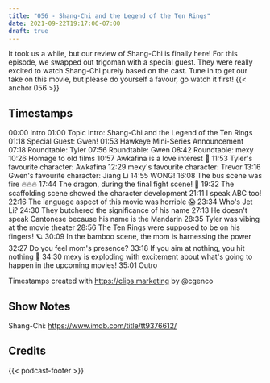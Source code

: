 ```yaml
---
title: "056 - Shang-Chi and the Legend of the Ten Rings"
date: 2021-09-22T19:17:06-07:00
draft: true
---
```

It took us a while, but our review of Shang-Chi is finally here! For this episode, we swapped out trigoman with a special guest. They were really excited to watch Shang-Chi purely based on the cast. Tune in to get our take on this movie, but please do yourself a favour, go watch it first!
{{< anchor 056 >}}
<!--more-->

## Timestamps
00:00 Intro
01:00 Topic Intro: Shang-Chi and the Legend of the Ten Rings
01:18 Special Guest: Gwen!
01:53 Hawkeye Mini-Series Announcement
07:18 Roundtable: Tyler
07:56 Roundtable: Gwen
08:42 Roundtable: mexy
10:26 Homage to old films
10:57 Awkafina is a love interest 🙊
11:53 Tyler's favourite character: Awkafina
12:29 mexy's favourite character: Trevor
13:16 Gwen's favourite character: Jiang Li
14:55 WONG!
16:08 The bus scene was fire 🔥🔥🔥
17:44 The dragon, during the final fight scene! 🐉
19:32 The scaffolding scene showed the character development
21:11 I speak ABC too!
22:16 The language aspect of this movie was horrible 😱
23:34 Who's Jet Li?
24:30 They butchered the significance of his name
27:13 He doesn't speak Cantonese because his name is the Mandarin
28:35 Tyler was vibing at the movie theater
28:56 The Ten Rings were supposed to be on his fingers! 🪐
30:09 In the bamboo scene, the mom is harnessing the power
32:27 Do you feel mom's presence?
33:18 If you aim at nothing, you hit nothing 🎯
34:30 mexy is exploding with excitement about what's going to happen in the upcoming movies!
35:01 Outro

Timestamps created with https://clips.marketing by @cgenco

## Show Notes
Shang-Chi: https://www.imdb.com/title/tt9376612/

## Credits
{{< podcast-footer >}}
